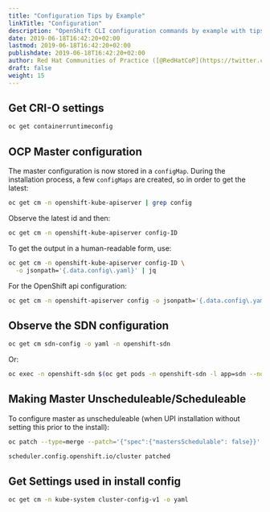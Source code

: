 ```yaml
---
title: "Configuration Tips by Example"
linkTitle: "Configuration"
description: "OpenShift CLI configuration commands by example with tips and tricks from the experts"
date: 2019-06-18T16:42:20+02:00
lastmod: 2019-06-18T16:42:20+02:00
publishdate: 2019-06-18T16:42:20+02:00
author: Red Hat Communities of Practice ([@RedHatCoP](https://twitter.com/RedHatCoP)), OpenShift.Tips ([Team](https://openshift.tips/about/))
draft: false
weight: 15
---
```


## Get CRI-O settings

```sh
oc get containerruntimeconfig
```

## OCP Master configuration

The master configuration is now stored in a `configMap`. During the installation
process, a few `configMaps` are created, so in order to get the latest:

```sh
oc get cm -n openshift-kube-apiserver | grep config
```

Observe the latest id and then:

```sh
oc get cm -n openshift-kube-apiserver config-ID
```

To get the output in a human-readable form, use:

```sh
oc get cm -n openshift-kube-apiserver config-ID \
  -o jsonpath='{.data.config\.yaml}' | jq
```

For the OpenShift api configuration:

```sh
oc get cm -n openshift-apiserver config -o jsonpath='{.data.config\.yaml}' | jq
```

## Observe the SDN configuration

```sh
oc get cm sdn-config -o yaml -n openshift-sdn
```

Or:

```sh
oc exec -n openshift-sdn $(oc get pods -n openshift-sdn -l app=sdn --no-headers=true -o custom-columns=:metadata.name|head -n1) cat /config/{kube-proxy-config,sdn-config}.yaml
```

## Making Master Unscheduleable/Scheduleable

To configure master as unscheduleable (when UPI installation without setting this prior to the install):

```sh
oc patch --type=merge --patch='{"spec":{"mastersSchedulable": false}}' schedulers.config.openshift.io cluster

scheduler.config.openshift.io/cluster patched
```

## Get Settings used in install config

```sh
oc get cm -n kube-system cluster-config-v1 -o yaml
```
